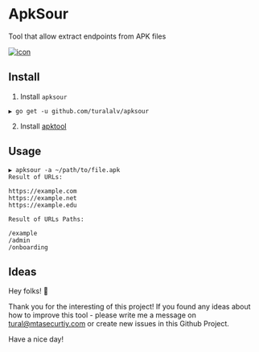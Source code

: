 # ApkSour
Tool that allow extract endpoints from APK files


<a href="https://imgbb.com/"><img src="https://i.ibb.co/M7NLVtT/icon.png" alt="icon" border="0"></a>
          

## Install
1) Install `apksour`
```
▶ go get -u github.com/turalalv/apksour
```
2) Install [apktool](https://ibotpeaches.github.io/Apktool/install/)


## Usage


```
▶ apksour -a ~/path/to/file.apk
Result of URLs:

https://example.com
https://example.net
https://example.edu

Result of URLs Paths:

/example
/admin
/onboarding
```
## Ideas
Hey folks! 🙂

Thank you for the interesting of this project! If you found any ideas about how to improve this tool - please write me a message on tural@mtasecurtiy.com or create new issues in this Github Project.

Have a nice day!
